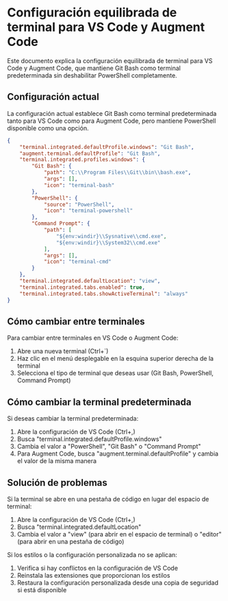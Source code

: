 # Configuración equilibrada de terminal para VS Code y Augment Code

Este documento explica la configuración equilibrada de terminal para VS Code y Augment Code, que mantiene Git Bash como terminal predeterminada sin deshabilitar PowerShell completamente.

## Configuración actual

La configuración actual establece Git Bash como terminal predeterminada tanto para VS Code como para Augment Code, pero mantiene PowerShell disponible como una opción.

```json
{
    "terminal.integrated.defaultProfile.windows": "Git Bash",
    "augment.terminal.defaultProfile": "Git Bash",
    "terminal.integrated.profiles.windows": {
        "Git Bash": {
            "path": "C:\\Program Files\\Git\\bin\\bash.exe",
            "args": [],
            "icon": "terminal-bash"
        },
        "PowerShell": {
            "source": "PowerShell",
            "icon": "terminal-powershell"
        },
        "Command Prompt": {
            "path": [
                "${env:windir}\\Sysnative\\cmd.exe",
                "${env:windir}\\System32\\cmd.exe"
            ],
            "args": [],
            "icon": "terminal-cmd"
        }
    },
    "terminal.integrated.defaultLocation": "view",
    "terminal.integrated.tabs.enabled": true,
    "terminal.integrated.tabs.showActiveTerminal": "always"
}
```

## Cómo cambiar entre terminales

Para cambiar entre terminales en VS Code o Augment Code:

1. Abre una nueva terminal (Ctrl+`)
2. Haz clic en el menú desplegable en la esquina superior derecha de la terminal
3. Selecciona el tipo de terminal que deseas usar (Git Bash, PowerShell, Command Prompt)

## Cómo cambiar la terminal predeterminada

Si deseas cambiar la terminal predeterminada:

1. Abre la configuración de VS Code (Ctrl+,)
2. Busca "terminal.integrated.defaultProfile.windows"
3. Cambia el valor a "PowerShell", "Git Bash" o "Command Prompt"
4. Para Augment Code, busca "augment.terminal.defaultProfile" y cambia el valor de la misma manera

## Solución de problemas

Si la terminal se abre en una pestaña de código en lugar del espacio de terminal:

1. Abre la configuración de VS Code (Ctrl+,)
2. Busca "terminal.integrated.defaultLocation"
3. Cambia el valor a "view" (para abrir en el espacio de terminal) o "editor" (para abrir en una pestaña de código)

Si los estilos o la configuración personalizada no se aplican:

1. Verifica si hay conflictos en la configuración de VS Code
2. Reinstala las extensiones que proporcionan los estilos
3. Restaura la configuración personalizada desde una copia de seguridad si está disponible
